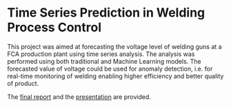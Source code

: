 # Time Series Prediction in Welding Process Control

This project was aimed at forecasting the voltage level of welding guns at a FCA production plant using time series analysis. The analysis was performed using both traditional and Machine Learning models. The forecasted value of voltage could be used for anomaly detection, i.e. for real-time monitoring of welding enabling higher efficiency and better quality of product.

The [final report](800409_SanjaStanisic_IndustryLabProject.pdf) and the [presentation](SStanisic_800409_IndustryLabProjectPresentation) are provided.
